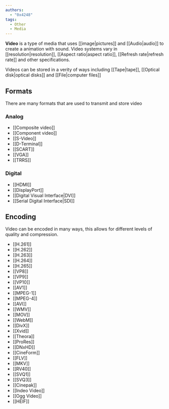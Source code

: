 ```yaml
---
authors:
  - "0x4248"
tags:
  - Other
  - Media
---
```

**Video** is a type of media that uses [[image|pictures]] and [[Audio|audio]] to create a animation with sound. Video systems vary in [[resolution|resolution]], [[Aspect ratio|aspect ratio]], [[Refresh rate|refresh rate]] and other specifications.

Videos can be stored in a verity of ways including [[Tape|tape]], [[Optical disk|optical disks]] and [[File|computer files]]

## Formats
There are many formats that are used to transmit and store video
### Analog
- [[Composite video]]
- [[Component video]]
- [[S-Video]]
- [[D-Terminal]]
- [[SCART]]
- [[VGA]]
- [[TRRS]]

### Digital
- [[HDMI]]
- [[DisplayPort]]
- [[Digital Visual Interface|DVI]]
- [[Serial Digital Interface|SDI]]

## Encoding
Video can be encoded in many ways, this allows for different levels of quality and compression.

- [[H.261]]
- [[H.262]]
- [[H.263]]
- [[H.264]]
- [[H.265]]
- [[VP8]]
- [[VP9]]
- [[VP10]]
- [[AV1]]
- [[MPEG-1]]
- [[MPEG-4]]
- [[AVI]]
- [[WMV]]
- [[MOV]]
- [[WebM]]
- [[DivX]]
- [[Xvid]]
- [[Theora]]
- [[ProRes]]
- [[DNxHD]]
- [[CineForm]]
- [[FLV]]
- [[MKV]]
- [[RV40]]
- [[SVQ1]]
- [[SVQ3]]
- [[Cinepak]]
- [[Indeo Video]]
- [[Ogg Video]]
- [[HEIF]]